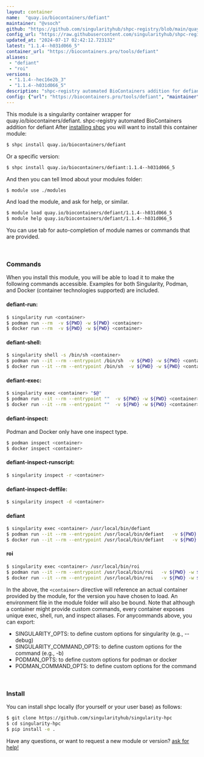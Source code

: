```yaml
---
layout: container
name:  "quay.io/biocontainers/defiant"
maintainer: "@vsoch"
github: "https://github.com/singularityhub/shpc-registry/blob/main/quay.io/biocontainers/defiant/container.yaml"
config_url: "https://raw.githubusercontent.com/singularityhub/shpc-registry/main/quay.io/biocontainers/defiant/container.yaml"
updated_at: "2024-07-17 02:42:12.723132"
latest: "1.1.4--h031d066_5"
container_url: "https://biocontainers.pro/tools/defiant"
aliases:
 - "defiant"
 - "roi"
versions:
 - "1.1.4--hec16e2b_3"
 - "1.1.4--h031d066_5"
description: "shpc-registry automated BioContainers addition for defiant"
config: {"url": "https://biocontainers.pro/tools/defiant", "maintainer": "@vsoch", "description": "shpc-registry automated BioContainers addition for defiant", "latest": {"1.1.4--h031d066_5": "sha256:0f621cb5bbcaf9dc603f867464602093a26962d7a1ed61aa5ba365c0d54f8ac0"}, "tags": {"1.1.4--hec16e2b_3": "sha256:6c2b5f1d6afac379a6ca33dee5b9d87cbb8b1418a3a481f5ccd069e1f9769f5e", "1.1.4--h031d066_5": "sha256:0f621cb5bbcaf9dc603f867464602093a26962d7a1ed61aa5ba365c0d54f8ac0"}, "docker": "quay.io/biocontainers/defiant", "aliases": {"defiant": "/usr/local/bin/defiant", "roi": "/usr/local/bin/roi"}}
---
```


This module is a singularity container wrapper for quay.io/biocontainers/defiant.
shpc-registry automated BioContainers addition for defiant
After [installing shpc](#install) you will want to install this container module:


```bash
$ shpc install quay.io/biocontainers/defiant
```

Or a specific version:

```bash
$ shpc install quay.io/biocontainers/defiant:1.1.4--h031d066_5
```

And then you can tell lmod about your modules folder:

```bash
$ module use ./modules
```

And load the module, and ask for help, or similar.

```bash
$ module load quay.io/biocontainers/defiant/1.1.4--h031d066_5
$ module help quay.io/biocontainers/defiant/1.1.4--h031d066_5
```

You can use tab for auto-completion of module names or commands that are provided.

<br>

### Commands

When you install this module, you will be able to load it to make the following commands accessible.
Examples for both Singularity, Podman, and Docker (container technologies supported) are included.

#### defiant-run:

```bash
$ singularity run <container>
$ podman run --rm  -v ${PWD} -w ${PWD} <container>
$ docker run --rm  -v ${PWD} -w ${PWD} <container>
```

#### defiant-shell:

```bash
$ singularity shell -s /bin/sh <container>
$ podman run --it --rm --entrypoint /bin/sh  -v ${PWD} -w ${PWD} <container>
$ docker run --it --rm --entrypoint /bin/sh  -v ${PWD} -w ${PWD} <container>
```

#### defiant-exec:

```bash
$ singularity exec <container> "$@"
$ podman run --it --rm --entrypoint ""  -v ${PWD} -w ${PWD} <container> "$@"
$ docker run --it --rm --entrypoint ""  -v ${PWD} -w ${PWD} <container> "$@"
```

#### defiant-inspect:

Podman and Docker only have one inspect type.

```bash
$ podman inspect <container>
$ docker inspect <container>
```

#### defiant-inspect-runscript:

```bash
$ singularity inspect -r <container>
```

#### defiant-inspect-deffile:

```bash
$ singularity inspect -d <container>
```


#### defiant

```bash
$ singularity exec <container> /usr/local/bin/defiant
$ podman run --it --rm --entrypoint /usr/local/bin/defiant   -v ${PWD} -w ${PWD} <container> -c " $@"
$ docker run --it --rm --entrypoint /usr/local/bin/defiant   -v ${PWD} -w ${PWD} <container> -c " $@"
```


#### roi

```bash
$ singularity exec <container> /usr/local/bin/roi
$ podman run --it --rm --entrypoint /usr/local/bin/roi   -v ${PWD} -w ${PWD} <container> -c " $@"
$ docker run --it --rm --entrypoint /usr/local/bin/roi   -v ${PWD} -w ${PWD} <container> -c " $@"
```



In the above, the `<container>` directive will reference an actual container provided
by the module, for the version you have chosen to load. An environment file in the
module folder will also be bound. Note that although a container
might provide custom commands, every container exposes unique exec, shell, run, and
inspect aliases. For anycommands above, you can export:

 - SINGULARITY_OPTS: to define custom options for singularity (e.g., --debug)
 - SINGULARITY_COMMAND_OPTS: to define custom options for the command (e.g., -b)
 - PODMAN_OPTS: to define custom options for podman or docker
 - PODMAN_COMMAND_OPTS: to define custom options for the command

<br>

### Install

You can install shpc locally (for yourself or your user base) as follows:

```bash
$ git clone https://github.com/singularityhub/singularity-hpc
$ cd singularity-hpc
$ pip install -e .
```

Have any questions, or want to request a new module or version? [ask for help!](https://github.com/singularityhub/singularity-hpc/issues)